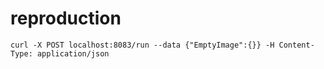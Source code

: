 # reproduction

`curl -X POST localhost:8083/run --data {"EmptyImage":{}} -H Content-Type: application/json`
